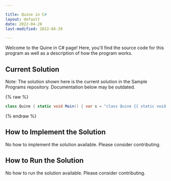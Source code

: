 ```yaml
---

title: Quine in C#
layout: default
date: 2022-04-28
last-modified: 2022-04-29

---
```


Welcome to the Quine in C# page! Here, you'll find the source code for this program as well as a description of how the program works.

## Current Solution

Note: The solution shown here is the current solution in the Sample Programs repository. Documentation below may be outdated.

{% raw %}

```C#
class Quine { static void Main() { var s = "class Quine {{ static void Main() {{ var s = {0}{1}{0}; System.Console.WriteLine(s, (char)34, s); }} }}"; System.Console.WriteLine(s, (char)34, s); } }
```

{% endraw %}

## How to Implement the Solution

No how to implement the solution available. Please consider contributing.

## How to Run the Solution

No how to run the solution available. Please consider contributing.